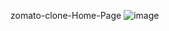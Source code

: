 zomato-clone-Home-Page
![image](https://github.com/ashu-sh/zomato-clone-Landing-Page/assets/102554445/98c49da7-8eb0-4f47-8a30-ad06b840bdd6)


